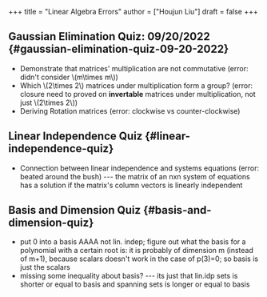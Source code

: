 +++
title = "Linear Algebra Errors"
author = ["Houjun Liu"]
draft = false
+++

## Gaussian Elimination Quiz: 09/20/2022 {#gaussian-elimination-quiz-09-20-2022}

-   Demonstrate that matrices' multiplication are not commutative (error: didn't consider \\(m\times m\\))
-   Which \\(2\times 2\\) matrices under multiplication form a group? (error: closure need to proved on **invertable** matrices under multiplication, not just \\(2\times 2\\))
-   Deriving Rotation matrices (error: clockwise vs counter-clockwise)


## Linear Independence Quiz {#linear-independence-quiz}

-   Connection between linear independence and systems equations (error: beated around the bush) --- the matrix of an nxn system of equations has a solution if the matrix's column vectors is linearly independent


## Basis and Dimension Quiz {#basis-and-dimension-quiz}

-   put 0 into a basis AAAA not lin. indep; figure out what the basis for a polynomial with a certain root is: it is probably of dimension m (instead of m+1), because scalars doesn't work in the case of p(3)=0; so basis is just the scalars
-   missing some inequality about basis? --- its just that lin.idp sets is shorter or equal to basis and spanning sets is longer or equal to basis